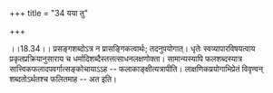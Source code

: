 +++
title = "34 यया तु"

+++
  
  
।।18.34।। प्रसङ्गशब्दोऽत्र न प्रासङ्गिकत्वार्थः; तदनुपयोगात्। धृतेः
स्वव्यापारविषयत्वाय प्रकृतप्रक्रियानुसाराय च
धर्मादिशब्दैस्तत्तत्साधनलक्षणोक्ता। सामान्यस्यापि फलशब्दस्यात्र
सात्त्विकफलादपवर्गात्सङ्कोचायाऽऽह -- फलाकाङ्क्षीत्यत्रापीति।
लाक्षणिकप्रयोगाभिप्रेतं विवृण्वन् शब्दतोऽर्थतश्च फलितमाह -- अत इति।  
  
